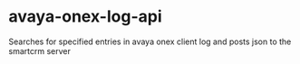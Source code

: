 # avaya-onex-log-api
Searches for specified entries in avaya onex client log and posts json to the smartcrm server

